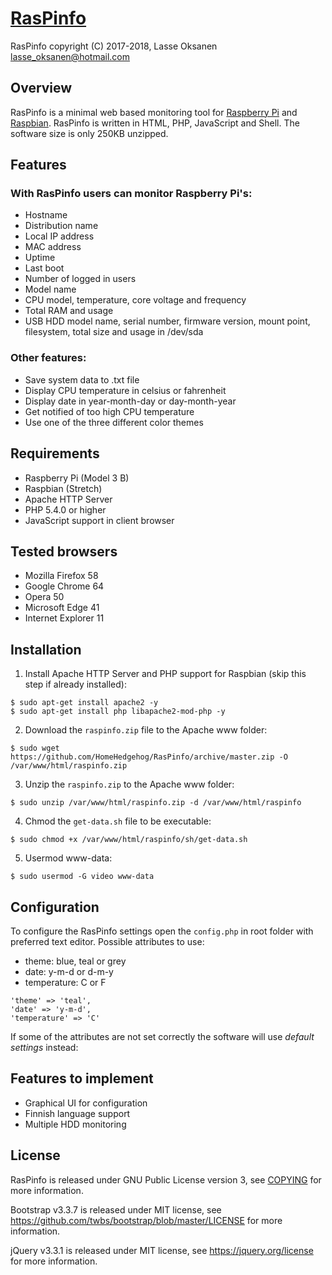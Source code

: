 [RasPinfo](https://www.github.com/homehedgehog/RasPinfo)
======
RasPinfo copyright (C) 2017-2018, Lasse Oksanen <lasse_oksanen@hotmail.com>

Overview
--------
RasPinfo is a minimal web based monitoring tool for [Raspberry Pi](https://www.raspberrypi.org/)
and [Raspbian](https://www.raspbian.org/). RasPinfo is written in HTML, PHP, JavaScript and Shell. The software size is only 250KB unzipped.

Features
--------
### With RasPinfo users can monitor Raspberry Pi's:
* Hostname
* Distribution name
* Local IP address
* MAC address
* Uptime
* Last boot
* Number of logged in users
* Model name
* CPU model, temperature, core voltage and frequency
* Total RAM and usage
* USB HDD model name, serial number, firmware version, mount point, filesystem, total size and usage in /dev/sda

### Other features:
* Save system data to .txt file
* Display CPU temperature in celsius or fahrenheit
* Display date in year-month-day or day-month-year
* Get notified of too high CPU temperature
* Use one of the three different color themes

Requirements
------------
* Raspberry Pi (Model 3 B)
* Raspbian (Stretch)
* Apache HTTP Server
* PHP 5.4.0 or higher
* JavaScript support in client browser

Tested browsers
------------------
* Mozilla Firefox 58
* Google Chrome 64
* Opera 50
* Microsoft Edge 41
* Internet Explorer 11

Installation
------------
1. Install Apache HTTP Server and PHP support for Raspbian (skip this step if already installed):

```
$ sudo apt-get install apache2 -y
$ sudo apt-get install php libapache2-mod-php -y
```

2. Download the `raspinfo.zip` file to the Apache www folder:
```
$ sudo wget https://github.com/HomeHedgehog/RasPinfo/archive/master.zip -O /var/www/html/raspinfo.zip
```
3. Unzip the `raspinfo.zip` to the Apache www folder:
```
$ sudo unzip /var/www/html/raspinfo.zip -d /var/www/html/raspinfo
```

4. Chmod the `get-data.sh` file to be executable:
```
$ sudo chmod +x /var/www/html/raspinfo/sh/get-data.sh
```

5. Usermod www-data:  
```
$ sudo usermod -G video www-data
```

Configuration
-------------
To configure the RasPinfo settings open the `config.php` in root folder with preferred text editor. Possible attributes to use:

* theme: blue, teal or grey
* date: y-m-d or d-m-y
* temperature: C or F

```
'theme' => 'teal',
'date' => 'y-m-d',
'temperature' => 'C'
```

If some of the attributes are not set correctly the software will use _default settings_ instead:

Features to implement
-----------------
* Graphical UI for configuration
* Finnish language support
* Multiple HDD monitoring

License
-------
RasPinfo is released under GNU Public License version 3, see [COPYING](https://github.com/homehedgehog) for more information.

Bootstrap v3.3.7 is released under MIT license, see https://github.com/twbs/bootstrap/blob/master/LICENSE for more information.

jQuery v3.3.1 is released under MIT license, see https://jquery.org/license for more information.
